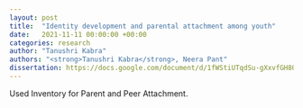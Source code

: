 ```yaml
---
layout: post
title:  "Identity development and parental attachment among youth"
date:   2021-11-11 00:00:00 +00:00
categories: research
author: "Tanushri Kabra"
authors: "<strong>Tanushri Kabra</strong>, Neera Pant"
dissertation: https://docs.google.com/document/d/1fWStiUTqdSu-gXxvfGH8OxNNoy0480KM/edit?usp=sharing&ouid=117064581231813759503&rtpof=true&sd=true
---
```

Used Inventory for Parent and Peer Attachment.